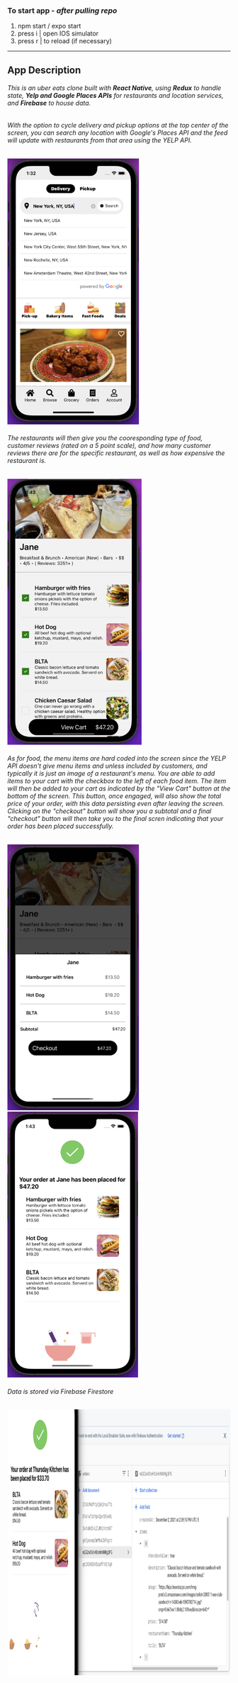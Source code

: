  ### To start app - *after pulling repo*

 
1. npm start / expo start 
2. press i | open IOS simulator
3. press r | to reload (if necessary)

<hr>

## App Description

###### This is an uber eats clone built with **React Native**, using **Redux** to handle state, **Yelp and Google Places APIs** for restaurants and location services, and **Firebase** to house data. 

###### With the option to cycle delivery and pickup options at the top center of the screen, you can search any location with Google's Places API and the feed will update with restaurants from that area using the YELP API. 

<img src="/assets/readme_images/screen_one_with_location.png" height="600">

###### The restaurants will then give you the cooresponding type of food, customer reviews (rated on a 5 point scale), and how many customer reviews there are for the specific restaurant, as well as how expensive the restaurant is.

<img src="/assets/readme_images/menu_items.png" height="600">

###### As for food, the menu items are hard coded into the screen since the YELP API doesn't give menu items and unless included by customers, and typically it is just an image of a restaurant's menu. You are able to add items to your cart with the checkbox to the left of each food item. The item will then be added to your cart as indicated by the "View Cart" button at the bottom of the screen. This button, once engaged, will also show the total price of your order, with this data persisting even after leaving the screen. Clicking on the "checkout" button will show you a subtotal and a final "checkout" button will then take you to the final scren indicating that your order has been placed successfully. 

<img src="/assets/readme_images/checkoutOne.png" height="600">
<img src="/assets/readme_images/checkoutTwo.png" height="600">

###### Data is stored via Firebase Firestore

<img src="/assets/readme_images/firestore.png" height="600">
